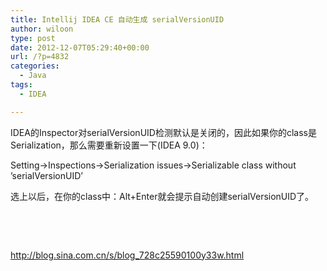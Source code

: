 ```yaml
---
title: Intellij IDEA CE 自动生成 serialVersionUID
author: wiloon
type: post
date: 2012-12-07T05:29:40+00:00
url: /?p=4832
categories:
  - Java
tags:
  - IDEA

---
```

IDEA的Inspector对serialVersionUID检测默认是关闭的，因此如果你的class是Serialization，那么需要重新设置一下(IDEA 9.0)：
  
Setting->Inspections->Serialization issues->Serializable class without ’serialVersionUID’
  
选上以后，在你的class中：Alt+Enter就会提示自动创建serialVersionUID了。

&nbsp;

&nbsp;

http://blog.sina.com.cn/s/blog_728c25590100y33w.html